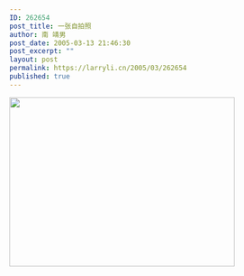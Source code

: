 ```yaml
---
ID: 262654
post_title: 一张自拍照
author: 南 靖男
post_date: 2005-03-13 21:46:30
post_excerpt: ""
layout: post
permalink: https://larryli.cn/2005/03/262654
published: true
---
```

<a href="http://photoimg3.qq.com/cgi-bin/load_pic?verify=azaOwyzBrbe7mvX0UJYknw%3D%3D"><img src="http://photoimg3.qq.com/cgi-bin/load_pic?verify=azaOwyzBrbe7mvX0UJYknw%3D%3D" align="middle" height="300" width="400" /></a>
<br/>